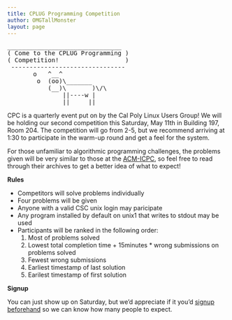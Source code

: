 ```yaml
---
title: CPLUG Programming Competition
author: OMGTallMonster
layout: page
---
```

<pre>_______________________________
( Come to the CPLUG Programming )
( Competition!                  )
 -------------------------------
       o   ^__^
        o  (oo)\_______
           (__)\       )\/\
               ||----w |
               ||     ||</pre>

CPC is a quarterly event put on by the Cal Poly Linux Users Group! We will be holding our second competition this Saturday, May 11th in Building 197, Room 204. The competition will go from 2-5, but we recommend arriving at 1:30 to participate in the warm-up round and get a feel for the system.

For those unfamiliar to algorithmic programming challenges, the problems given will be very similar to those at the [ACM-ICPC][1], so feel free to read through their archives to get a better idea of what to expect!

**Rules**

*   Competitors will solve problems individually
*   Four problems will be given
*   Anyone with a valid CSC unix login may paricipate
*   Any program installed by default on unix1 that writes to stdout may be used
*   Participants will be ranked in the following order: 
    1.  Most of problems solved
    2.  Lowest total completion time + 15minutes * wrong submissions on problems solved
    3.  Fewest wrong submissions
    4.  Earliest timestamp of last solution
    5.  Earilest timestamp of first solution

**Signup**

You can just show up on Saturday, but we&#8217;d appreciate if it you&#8217;d [signup beforehand][2] so we can know how many people to expect.

 [1]: http://socalcontest.org/current/index.shtml
 [2]: https://docs.google.com/spreadsheet/viewform?formkey=dFRjUkFqeFVtT1RVakVuUGZPa193bWc6MQ
